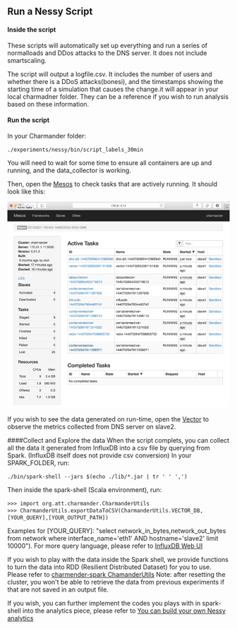 Run a Nessy Script
------------------

#### Inside the script
These scripts will automatically set up everything and run a series of normalloads and DDos attacks to the DNS server. It does not include smartscaling.

The script will output a logfile.csv. It includes the number of users and whether there is a DDoS attacks(bonesi), and the timestamps showing the starting time of a simulation that causes the change.it will appear in your local charmadner folder. They can be a reference if you wish to run analysis based on these information.

#### Run the script

In your Charmander folder:

    ./experiments/nessy/bin/script_labels_30min

You will need to wait for some time to ensure all containers are up and running, and the data_collector is working.

Then, open the [Mesos][2] to check tasks that are actively running. It should look like this:

![image](https://github.com/att-innovate/charmander-experiment-nessy/blob/master/docs/MesosExp.png?raw=true)


If you wish to see the data generated on run-time, open the [Vector][3] to observe the metrics collected from DNS server on slave2.

####Collect and Explore the data
When the script complets, you can collect all the data it generated from InfluxDB into a csv file by querying from Spark. (InfluxDB itself does not provide csv conversion)
In your SPARK_FOLDER, run:

	./bin/spark-shell --jars $(echo ./lib/*.jar | tr ' ' ',')  

Then inside the spark-shell (Scala environment), run:

	>>> import org.att.charmander.CharmanderUtils
	>>> CharmanderUtils.exportDataToCSV(CharmanderUtils.VECTOR_DB,[YOUR_QUERY],[YOUR_OUTPUT_PATH])

Examples for [YOUR_QUERY]: "select network_in_bytes,network_out_bytes from network where interface_name='eth1' AND hostname='slave2' limit 10000"). For more query language, please refer to [InfluxDB Web UI][1]


If you wish to play with the data inside the Spark shell, we provide functions to turn the data into RDD (Resilient Distributed Dataset) for you to use. Please refer to [charmender-spark ChamanderUtils][4]
Note: after resetting the cluster, you won't be able to retrieve the data from previous experiments if that are not saved in an output file.

If you wish, you can further implement the codes you plays with in spark-shell into the analytics piece, please refer to [You can build your own Nessy analytics][5]


[1]: https://influxdb.com/docs/v0.8/introduction/getting_started.html
[2]: http://172.31.1.11:5050/#/
[3]: http://172.31.2.11:31790/#/?host=slave3&hostspec=localhost
[4]: https://github.com/att-innovate/charmander-spark/blob/master/src/main/scala/org/att/charmander/CharmanderUtils.scala
[5]: https://github.com/att-innovate/charmander-experiment-nessy/blob/master/analytics/README



	